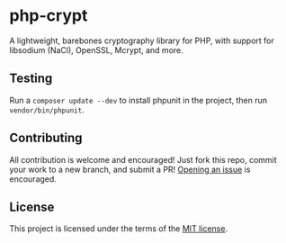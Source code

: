 # php-crypt

A lightweight, barebones cryptography library for PHP, with support for libsodium (NaCl), OpenSSL, Mcrypt, and more.

## Testing

Run a `composer update --dev` to install phpunit in the project, then run `vendor/bin/phpunit`.

## Contributing

All contribution is welcome and encouraged! Just fork this repo, commit your work to a new branch, and submit a PR! [Opening an issue](https://github.com/benjaminstout/php-crypt/issues/new) is encouraged.

## License

This project is licensed under the terms of the [MIT license](LICENSE.md).
